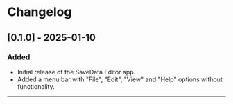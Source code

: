 # Changelog

## [0.1.0] - 2025-01-10
### Added
- Initial release of the SaveData Editor app.
- Added a menu bar with "File", "Edit", "View" and "Help" options without functionality.

---
